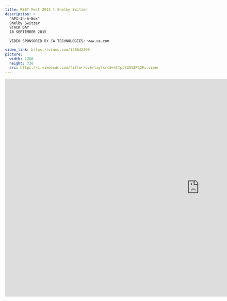 ```yaml
---
title: REST Fest 2015 \ Shelby Switzer
description: >
  "API-In-A-Box"
  Shelby Switzer
  STACK DAY
  18 SEPTEMBER 2015
  
  VIDEO SPONSORED BY CA TECHNOLOGIES: www.ca.com

video_link: https://vimeo.com/148642390
picture:
  width: 1280
  height: 720
  src: https://i.vimeocdn.com/filter/overlay?src0=https%3A%2F%2Fi.vimeocdn.com%2Fvideo%2F547652393_1280x720.jpg&src1=http%3A%2F%2Ff.vimeocdn.com%2Fp%2Fimages%2Fcrawler_play.png
---
```

<iframe src="https://player.vimeo.com/video/148642390?title=0&byline=0&portrait=0&badge=0&autopause=0&player_id=0" width="1280" height="720" frameborder="0" title="REST Fest 2015 \ Shelby Switzer" webkitallowfullscreen mozallowfullscreen allowfullscreen></iframe>